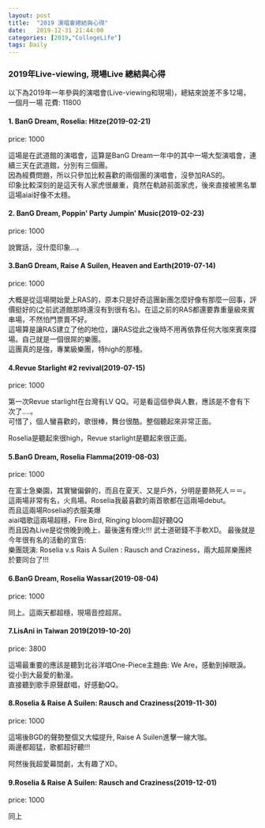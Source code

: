 ```yaml
---
layout: post
title:  "2019 演唱會總結與心得"
date:   2019-12-31 21:44:00
categories: [2019,"CollegeLife"]
tags: Daily
---
```


### 2019年Live-viewing, 現場Live 總結與心得

以下為2019年一年參與的演唱會(Live-viewing和現場)，總結來說差不多12場，一個月一場
花費: 11800

#### 1. BanG Dream, Roselia: Hitze(2019-02-21)

price: 1000

這場是在武道館的演唱會，這算是BanG Dream一年中的其中一場大型演唱會，連續三天在武道館，分別有三個團。<br />
因為經費問題，所以只參加比較喜歡的兩個團的演唱會，沒參加RAS的。<br />
印象比較深刻的是這天有人家虎很嚴重，竟然在軌跡前面家虎，後來直接被黑名單<br />
這場aiai好像不太穩。

#### 2. BanG Dream, Poppin' Party Jumpin' Music(2019-02-23)

price: 1000

說實話，沒什麼印象...。

#### 3.BanG Dream, Raise A Suilen, Heaven and Earth(2019-07-14)

price: 1000

大概是從這場開始愛上RAS的，原本只是好奇這團新團怎麼好像有那麼一回事，評價挺好的(之前武道館那時還沒有到很有名)。在這之前的RAS都還要靠重量級來賓串場，不然怕門票賣不好。<br />
這場算是讓RAS建立了他的地位，讓RAS從此之後時不用再依靠任何大咖來賓來撐場。自己就是一個很屌的樂團。<br />
這團真的是強，專業級樂團，特high的那種。


#### 4.Revue Starlight #2 revival(2019-07-15)

price: 1000

第一次Revue starlight在台灣有LV QQ。可是看這個參與人數，應該是不會有下次了....。<br />
可惜了，個人蠻喜歡的，歌很棒，舞台很酷。整個聽起來非常正面。<br />

Roselia是聽起來很high，Revue starlight是聽起來很正面。

#### 5.BanG Dream, Roselia Flamma(2019-08-03)

price: 1000

在富士急樂園，其實蠻偏僻的，而且在夏天、又是戶外，分明是要熱死人＝＝。
這兩場非常有名，火鳥場。Roselia我最喜歡的兩首歌都在這兩場debut。<br />
而且這兩場Roselia的衣服美爆<br />
aiai唱歌這兩場超穩，Fire Bird, Ringing bloom超好聽QQ<br />
而且因為Live是從傍晚到晚上，最後還有煙火!!! 武士道砸錢不手軟XD。
最後就是今年很有名的活動的宣告: <br />
樂團競演:
Roselia v.s Rais A Suilen : Rausch and Craziness，兩大超屌樂團終於要同台了!!!

#### 6.BanG Dream, Roselia Wassar(2019-08-04)

price: 1000

同上。這兩天都超穩，現場音控超屌。

#### 7.LisAni in Taiwan 2019(2019-10-20)

price: 3800

這場最重要的應該是聽到北谷洋唱One-Piece主題曲: We Are，感動到掉眼淚。從小到大最愛的動漫。<br />
直接聽到歌手原聲獻唱，好感動QQ。

#### 8.Roselia & Raise A Suilen: Rausch and Craziness(2019-11-30)

price: 1000

這場後BGD的聲勢整個又大幅提升, Raise A Suilen進擊一線大咖。<br />
兩邊都超猛，歌都超好聽!!!<br />

阿然後我超愛幕間劇，太有趣了XD。

#### 9.Roselia & Raise A Suilen: Rausch and Craziness(2019-12-01)

price: 1000

同上